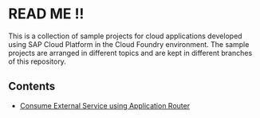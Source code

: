 # READ ME !!

This is a collection of sample projects for cloud applications developed using SAP Cloud Platform in the Cloud Foundry environment.
The sample projects are arranged in different topics and are kept in different branches of this repository.


## Contents

- [Consume External Service using Application Router](https://github.com/jcailan/azure-devops/tree/cf-approuter-es)